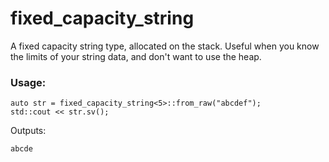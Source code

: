 # fixed_capacity_string
A fixed capacity string type, allocated on the stack.
Useful when you know the limits of your string data, and don't want to use the heap.

### Usage:
```
auto str = fixed_capacity_string<5>::from_raw("abcdef");
std::cout << str.sv();
```
Outputs:
```
abcde
```